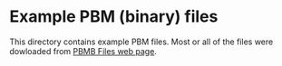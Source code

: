 # Example PBM (binary) files

This directory contains example PBM files.
Most or all of the files were dowloaded from [PBMB Files web page][pbmb].

[pbmb]: https://people.math.sc.edu/Burkardt/data/pbmb/pbmb.html

